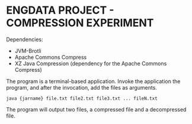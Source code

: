 # ENGDATA PROJECT - COMPRESSION EXPERIMENT

Dependencies:
- JVM-Brotli
- Apache Commons Compress
- XZ Java Compression (dependency for the Apache Commons Compress)

The program is a terminal-based application. Invoke the application the program, and after the invocation, add the files
as arguments.

`java {jarname} file.txt file2.txt file3.txt ... fileN.txt`

The program will output two files, a compressed file and a decompressed file. 
